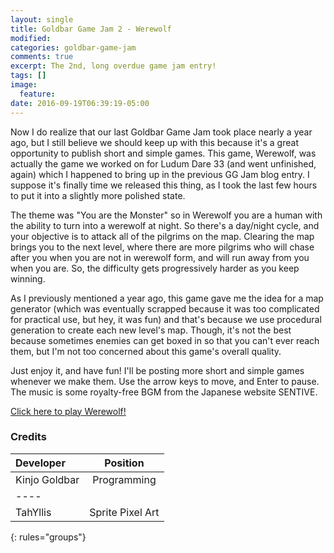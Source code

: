 ```yaml
---
layout: single
title: Goldbar Game Jam 2 - Werewolf
modified:
categories: goldbar-game-jam
comments: true
excerpt: The 2nd, long overdue game jam entry!
tags: []
image:
  feature:
date: 2016-09-19T06:39:19-05:00
---
```


Now I do realize that our last Goldbar Game Jam took place nearly a year ago, but I still believe we should keep up with this because it's a great opportunity to publish short and simple games. This game, Werewolf, was actually the game we worked on for Ludum Dare 33 (and went unfinished, again) which I happened to bring up in the previous GG Jam blog entry. I suppose it's finally time we released this thing, as I took the last few hours to put it into a slightly more polished state.

The theme was "You are the Monster" so in Werewolf you are a human with the ability to turn into a werewolf at night. So there's a day/night cycle, and your objective is to attack all of the pilgrims on the map. Clearing the map brings you to the next level, where there are more pilgrims who will chase after you when you are not in werewolf form, and will run away from you when you are. So, the difficulty gets progressively harder as you keep winning.

As I previously mentioned a year ago, this game gave me the idea for a map generator (which was eventually scrapped because it was too complicated for practical use, but hey, it was fun) and that's because we use procedural generation to create each new level's map. Though, it's not the best because sometimes enemies can get boxed in so that you can't ever reach them, but I'm not too concerned about this game's overall quality.

Just enjoy it, and have fun! I'll be posting more short and simple games whenever we make them. Use the arrow keys to move, and Enter to pause. The music is some royalty-free BGM from the Japanese website SENTIVE.

[Click here to play Werewolf!](http://play.goldbargames.com/ggjam/Werewolf.html)

### Credits

| Developer | Position |
|:--------|:-------:|
| Kinjo Goldbar  | Programming   |
|----
| TahYllis | Sprite Pixel Art   |
{: rules="groups"}